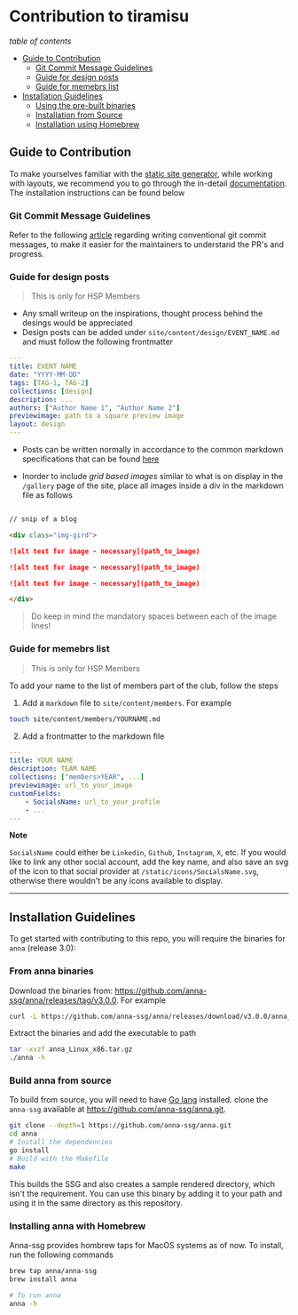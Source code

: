 # Contribution to tiramisu

*table of contents*

* [Guide to Contribution](#guide-to-contribution)
    * [Git Commit Message Guidelines]()
    * [Guide for design posts]()
    * [Guide for memebrs list]()
* [Installation Guidelines](#installation-guidelines)
    * [Using the pre-built binaries](#using-the-pre-built-binaries)
    * [Installation from Source](#installation-from-source)
    * [Installation using Homebrew](#installation-using-homebrew)

## Guide to Contribution

To make yourselves familiar with the [static site generator](https://en.wikipedia.org/wiki/Static_site_generator), while working with layouts, we recommend you to go through the in-detail [documentation](https://anna-docs.netlify.app/docs). The installation instructions can be found below

### Git Commit Message Guidelines

Refer to the following [article](https://www.conventionalcommits.org/en/v1.0.0/) regarding writing conventional git commit messages, to make it easier for the maintainers to understand the PR's and progress.

### Guide for design posts

> This is only for HSP Members

- Any small writeup on the inspirations, thought process behind the desings would be appreciated
- Design posts can be added under `site/content/design/EVENT_NAME.md` and must follow the following frontmatter

```yaml
---
title: EVENT NAME
date: "YYYY-MM-DD"
tags: [TAG-1, TAG-2]
collections: [design]
description: ...
authors: ["Author Name 1", "Author Name 2"]
previewimage: path to a square preview image
layout: design
---
```

- Posts can be written normally in accordance to the common markdown specifications that can be found [here](http://commonmark.org)

- Inorder to include *grid based images* similar to what is on display in the `/gallery` page of the site, place all images inside a div in the markdown file as follows

```md

// snip of a blog

<div class="img-gird">

![alt text for image - necessary](path_to_image)

![alt text for image - necessary](path_to_image)

![alt text for image - necessary](path_to_image)

</div>
```

> Do keep in mind the mandatory spaces between each of the image lines!



### Guide for memebrs list

>  This is only for HSP Members

To add your name to the list of members part of the club, follow the steps

1. Add a `markdown` file to `site/content/members`. For example

```sh
touch site/content/members/YOURNAME.md
```

2. Add a frontmatter to the markdown file

```yaml
---
title: YOUR NAME
description: TEAM NAME
collections: ["members>YEAR", ...]
previewimage: url_to_your_image
customFields:
    - SocialsName: url_to_your_profile
    - ...
---
```

**Note**

`SocialsName` could either be `Linkedin`, `Github`, `Instagram`, `X`, etc. If you would like to link any other social account, add the key name, and also save an svg of the icon to that social provider at `/static/icons/SocialsName.svg`, otherwise there wouldn't be any icons available to display.


---

## Installation Guidelines

To get started with contributing to this repo, you will require the binaries for `anna` (release 3.0):

### From anna binaries

Download the binaries from: https://github.com/anna-ssg/anna/releases/tag/v3.0.0. For example

```sh
curl -L https://github.com/anna-ssg/anna/releases/download/v3.0.0/anna_Linux_x86_64.tar.gz > anna_Linux_x86.tar.gz
```

Extract the binaries and add the executable to path

```sh
tar -xvzf anna_Linux_x86.tar.gz
./anna -h
```

### Build anna from source

To build from source, you will need to have [Go lang](https://go.dev/) installed. clone the `anna-ssg` available at https://github.com/anna-ssg/anna.git.

```sh
git clone --depth=1 https://github.com/anna-ssg/anna.git
cd anna
# Install the dependencies
go install
# Build with the Makefile
make
```

This builds the SSG and also creates a sample rendered directory, which isn't the requirement. You can use this binary by adding it to your path and using it in the same directory as this repository.

### Installing anna with Homebrew

Anna-ssg provides hombrew taps for MacOS systems as of now. To install, run the following commands

```sh
brew tap anna/anna-ssg
brew install anna

# To run anna
anna -h
```
